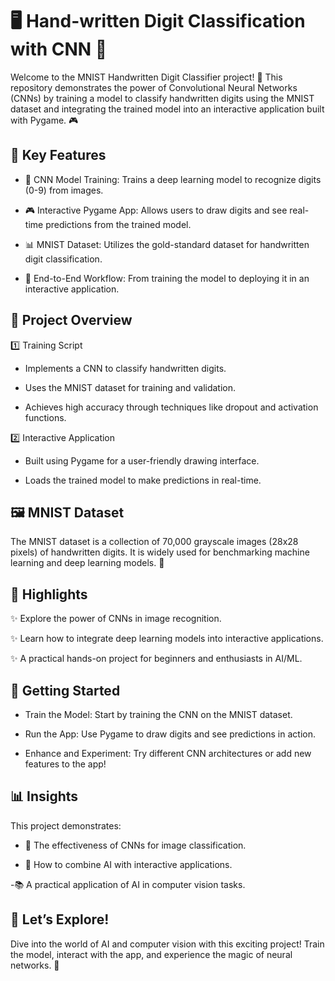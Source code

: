 # 🖥️ Hand-written Digit Classification with CNN 🤖

Welcome to the MNIST Handwritten Digit Classifier project! 🎉 This repository demonstrates the power of Convolutional Neural Networks (CNNs) by training a model to classify handwritten digits using the MNIST dataset and integrating the trained model into an interactive application built with Pygame. 🎮

## 🌟 Key Features

- 🧠 CNN Model Training: Trains a deep learning model to recognize digits (0-9) from images.

- 🎮 Interactive Pygame App: Allows users to draw digits and see real-time predictions from the trained model.

- 📊 MNIST Dataset: Utilizes the gold-standard dataset for handwritten digit classification.

- 🔄 End-to-End Workflow: From training the model to deploying it in an interactive application.

## 📂 Project Overview

1️⃣ Training Script

- Implements a CNN to classify handwritten digits.

- Uses the MNIST dataset for training and validation.

- Achieves high accuracy through techniques like dropout and activation functions.

2️⃣ Interactive Application

- Built using Pygame for a user-friendly drawing interface.

- Loads the trained model to make predictions in real-time.

## 🖼️ MNIST Dataset

The MNIST dataset is a collection of 70,000 grayscale images (28x28 pixels) of handwritten digits. It is widely used for benchmarking machine learning and deep learning models. 📖

## 🌈 Highlights

✨ Explore the power of CNNs in image recognition.

✨ Learn how to integrate deep learning models into interactive applications.

✨ A practical hands-on project for beginners and enthusiasts in AI/ML.

## 🚀 Getting Started

- Train the Model: Start by training the CNN on the MNIST dataset.

- Run the App: Use Pygame to draw digits and see predictions in action.

- Enhance and Experiment: Try different CNN architectures or add new features to the app!

## 📊 Insights

This project demonstrates:

- 🧠 The effectiveness of CNNs for image classification.

- 🎨 How to combine AI with interactive applications.

-📚 A practical application of AI in computer vision tasks.

## 🎉 Let’s Explore!

Dive into the world of AI and computer vision with this exciting project! Train the model, interact with the app, and experience the magic of neural networks. 🌟

